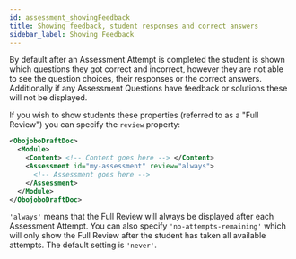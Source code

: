 ```yaml
---
id: assessment_showingFeedback
title: Showing feedback, student responses and correct answers
sidebar_label: Showing Feedback
---
```


By default after an Assessment Attempt is completed the student is shown which questions they got correct and incorrect, however they are not able to see the question choices, their responses or the correct answers. Additionally if any Assessment Questions have feedback or solutions these will not be displayed.

If you wish to show students these properties (referred to as a "Full Review") you can specify the `review` property:

```xml
<ObojoboDraftDoc>
  <Module>
    <Content> <!-- Content goes here --> </Content>
    <Assessment id="my-assessment" review="always">
      <!-- Assessment goes here -->
    </Assessment>
  </Module>
</ObojoboDraftDoc>
```

`'always'` means that the Full Review will always be displayed after each Assessment Attempt. You can also specify `'no-attempts-remaining'` which will only show the Full Review after the student has taken all available attempts. The default setting is `'never'`.
